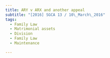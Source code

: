 ```yaml
---
title: ARY v ARX and another appeal 
subtitle: "[2016] SGCA 13 / 10\_March\_2016"
tags:
  - Family Law
  - Matrimonial assets
  - Division
  - Family Law
  - Maintenance

---
```


